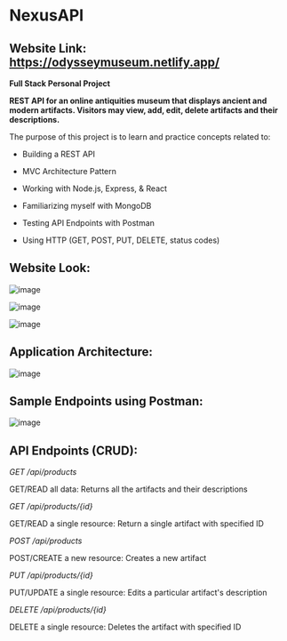 # NexusAPI

## Website Link: https://odysseymuseum.netlify.app/

**Full Stack Personal Project**

**REST API for an online antiquities museum that displays ancient and modern artifacts. Visitors may view, add, edit, delete artifacts and their descriptions.**

The purpose of this project is to learn and practice concepts related to:

* Building a REST API

* MVC Architecture Pattern
  
* Working with Node.js, Express, & React

* Familiarizing myself with MongoDB

* Testing API Endpoints with Postman

* Using HTTP (GET, POST, PUT, DELETE, status codes)

## **Website Look:**

![image](https://github.com/ylu8888/NexusAPI/assets/123523291/c4573ff0-a411-495d-849c-babd0492290b)

![image](https://github.com/ylu8888/NexusAPI/assets/123523291/cdcd8351-eedc-43fd-8cbe-6d5fa53baada)

![image](https://github.com/ylu8888/NexusAPI/assets/123523291/c668dd82-0b2b-4ca4-b5b1-0711e1cc2b07)

## **Application Architecture:**

![image](https://github.com/ylu8888/NexusAPI/assets/123523291/f72b4739-4a5b-4191-93b0-8e7951572f7c)

## **Sample Endpoints using Postman:**

![image](https://github.com/ylu8888/NexusAPI/assets/123523291/c5617b9a-347a-4506-92df-9640e3dc42f6)

## **API Endpoints (CRUD):**

*GET /api/products*

GET/READ all data: Returns all the artifacts and their descriptions 

*GET /api/products/{id}*

GET/READ a single resource: Return a single artifact with specified ID

*POST /api/products*

POST/CREATE a new resource: Creates a new artifact 

*PUT /api/products/{id}*

PUT/UPDATE a single resource: Edits a particular artifact's description

*DELETE /api/products/{id}*

DELETE a single resource: Deletes the artifact with specified ID

